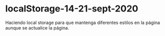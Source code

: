 # localStorage-14-21-sept-2020

Haciendo local storage para que mantenga diferentes estilos en la página aunque se actualice la página.
